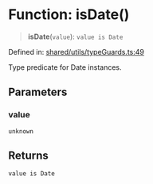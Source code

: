 # Function: isDate()

> **isDate**(`value`): `value is Date`

Defined in: [shared/utils/typeGuards.ts:49](https://github.com/Nick2bad4u/Uptime-Watcher/blob/3cce0c3b352c8390536ca3c7399ece50a05faf18/shared/utils/typeGuards.ts#L49)

Type predicate for Date instances.

## Parameters

### value

`unknown`

## Returns

`value is Date`
